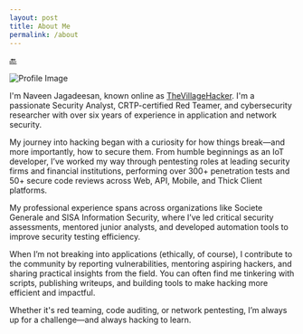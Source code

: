 ```yaml
---
layout: post
title: About Me
permalink: /about
---
```


[🔙](/)<br>

![Profile Image](https://pbs.twimg.com/profile_images/1908380290961063936/LpL3Nlvr_400x400.jpg)

I'm Naveen Jagadeesan, known online as [TheVillageHacker](https://x.com/thevillagehackr). I'm a passionate Security Analyst, CRTP-certified Red Teamer, and cybersecurity researcher with over six years of experience in application and network security.

My journey into hacking began with a curiosity for how things break—and more importantly, how to secure them. From humble beginnings as an IoT developer, I’ve worked my way through pentesting roles at leading security firms and financial institutions, performing over 300+ penetration tests and 50+ secure code reviews across Web, API, Mobile, and Thick Client platforms.

My professional experience spans across organizations like Societe Generale and SISA Information Security, where I’ve led critical security assessments, mentored junior analysts, and developed automation tools to improve security testing efficiency.

When I’m not breaking into applications (ethically, of course), I contribute to the community by reporting vulnerabilities, mentoring aspiring hackers, and sharing practical insights from the field. You can often find me tinkering with scripts, publishing writeups, and building tools to make hacking more efficient and impactful.

Whether it's red teaming, code auditing, or network pentesting, I’m always up for a challenge—and always hacking to learn.